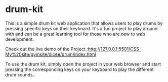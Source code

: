 # drum-kit
This is a simple drum kit web application that allows users to play drums by pressing specific keys on their keyboard. It's a fun project to play around with and can be a great learning tool for those who are new to web development.



Check out the live demo of the Project :http://127.0.0.1:5501/CSS-My%20site/gymsite/dicee/drum/index.html



To use the drum kit, simply open the project in your web browser and start pressing the corresponding keys on your keyboard to play the different drum sounds..
